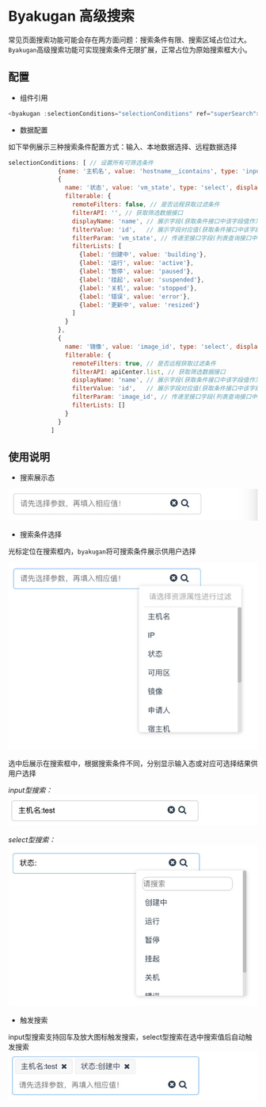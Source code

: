 # Byakugan 高级搜索

常见页面搜索功能可能会存在两方面问题：搜索条件有限、搜索区域占位过大。
`Byakugan`高级搜索功能可实现搜索条件无限扩展，正常占位为原始搜索框大小。

## 配置

- 组件引用  

```js
<byakugan :selectionConditions="selectionConditions" ref="superSearch"></byakugan>
```

- 数据配置  

如下举例展示三种搜索条件配置方式：输入、本地数据选择、远程数据选择

```js
selectionConditions: [ // 设置所有可筛选条件
              {name: '主机名', value: 'hostname__icontains', type: 'input', display: true},
              {
                name: '状态', value: 'vm_state', type: 'select', display: true,
                filterable: {
                  remoteFilters: false, // 是否远程获取过滤条件
                  filterAPI: '', // 获取筛选数据接口
                  displayName: 'name', // 展示字段(获取条件接口中该字段值作为展示字段)
                  filterValue: 'id',   // 展示字段对应值(获取条件接口中该字段作为传递至接口字段值)
                  filterParam: 'vm_state', // 传递至接口字段(列表查询接口中对应参数名)
                  filterLists: [
                    {label: '创建中', value: 'building'},
                    {label: '运行', value: 'active'},
                    {label: '暂停', value: 'paused'},
                    {label: '挂起', value: 'suspended'},
                    {label: '关机', value: 'stopped'},
                    {label: '错误', value: 'error'},
                    {label: '更新中', value: 'resized'}
                  ]
                }
              },
              {
                name: '镜像', value: 'image_id', type: 'select', display: true,
                filterable: {
                  remoteFilters: true, // 是否远程获取过滤条件
                  filterAPI: apiCenter.list, // 获取筛选数据接口
                  displayName: 'name', // 展示字段(获取条件接口中该字段值作为展示字段)
                  filterValue: 'id',   // 展示字段对应值(获取条件接口中该字段作为传递至接口字段值)
                  filterParam: 'image_id', // 传递至接口字段(列表查询接口中对应参数名)
                  filterLists: []
                }
              }
            ]
```

## 使用说明

- 搜索展示态

![展示](../../img/byakugan/b-show.png ':size=400x60')

- 搜索条件选择

光标定位在搜索框内，`byakugan`将可搜索条件展示供用户选择

![展示](../../img/byakugan/b-normal.png ':size=400x300')

选中后展示在搜索框中，根据搜索条件不同，分别显示输入态或对应可选择结果供用户选择

*input型搜索：*   
![展示](../../img/byakugan/b-input.png ':size=400x60')

*select型搜索：*   
![展示](../../img/byakugan/b-search.png ':size=400x300')

- 触发搜索

input型搜索支持回车及放大图标触发搜索，select型搜索在选中搜索值后自动触发搜索
![展示](../../img/byakugan/b-action.png ':size=400x100')

